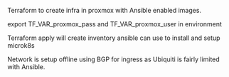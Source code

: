 Terraform to create infra in proxmox with Ansible enabled images. 

export TF_VAR_proxmox_pass and TF_VAR_proxmox_user in environment

Terraform apply will create inventory ansible can use to install and setup microk8s

Network is setup offline using BGP for ingress as Ubiquiti is fairly limited with Ansible.
